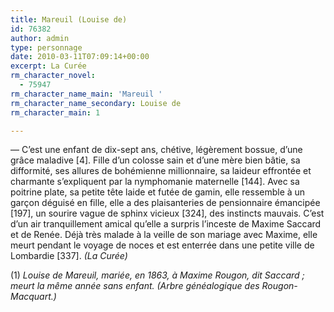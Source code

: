 ```yaml
---
title: Mareuil (Louise de)
id: 76382
author: admin
type: personnage
date: 2010-03-11T07:09:14+00:00
excerpt: La Curée
rm_character_novel:
  - 75947
rm_character_name_main: 'Mareuil '
rm_character_name_secondary: Louise de
rm_character_main: 1

---
```

— C’est une enfant de dix-sept ans, chétive, légèrement bossue, d’une grâce maladive [4]. Fille d’un colosse sain et d’une mère bien bâtie, sa difformité, ses allures de bohémienne millionnaire, sa laideur effrontée et charmante s’expliquent par la nymphomanie maternelle [144]. Avec sa poitrine plate, sa petite tête laide et futée de gamin, elle ressemble à un garçon déguisé en fille, elle a des plaisanteries de pensionnaire émancipée [197], un sourire vague de sphinx vicieux [324], des instincts mauvais. C’est d’un air tranquillement amical qu’elle a surpris l’inceste de Maxime Saccard et de Renée. Déjà très malade à la veille de son mariage avec Maxime, elle meurt pendant le voyage de noces et est enterrée dans une petite ville de Lombardie [337]. _(La Curée)_

(1) _Louise de Mareuil, mariée, en 1863, à Maxime Rougon, dit Saccard ; meurt la même année sans enfant. (Arbre généalogique des Rougon-Macquart.)_